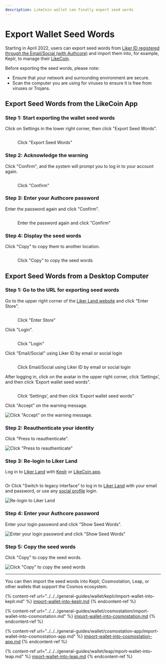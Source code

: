 ```yaml
---
description: LikeCoin wallet can finally export seed words
---
```


# Export Wallet Seed Words

Starting in April 2022, users can export seed words from [Liker ID registered through the Email/Social (with Authcore)](./) and import them into, for example, Keplr, to manage their [LikeCoin](https://like.co/).

Before exporting the seed words, please note:

* Ensure that your network and surrounding environment are secure.
* Scan the computer you are using for viruses to ensure it is free from viruses or Trojans.

## Export Seed Words from the LikeCoin App

### Step 1: Start exporting the wallet seed words

Click on Settings in the lower right corner, then click "Export Seed Words".

<figure><img src="../../../.gitbook/assets/seed word mobile 1-en.png" alt=""><figcaption><p>Click "Export Seed Words"</p></figcaption></figure>

### Step 2: Acknowledge the warning

Click "Confirm", and the system will prompt you to log in to your account again.

<figure><img src="../../../.gitbook/assets/seed word mobile 2-en.png" alt=""><figcaption><p>Click "Confirm"</p></figcaption></figure>

### Step 3: Enter your Authcore password

Enter the password again and click "Confirm".

<figure><img src="../../../.gitbook/assets/seed word mobile 3-en.png" alt=""><figcaption><p>Enter the password again and click "Confirm"</p></figcaption></figure>

### Step 4: Display the seed words

Click "Copy" to copy them to another location.

<figure><img src="../../../.gitbook/assets/seed word mobile 4-en.png" alt=""><figcaption><p>Click "Copy" to copy the seed words</p></figcaption></figure>

## Export Seed Words from a Desktop Computer

### Step 1: Go to the URL for exporting seed words

Go to the upper right corner of the [Liker Land website](https://liker.land/en) and click "Enter Store".

<figure><img src="../../../.gitbook/assets/Authcore 1-en.png" alt=""><figcaption><p> Click "Enter Store"</p></figcaption></figure>

Click "Login".

<figure><img src="../../../.gitbook/assets/Authcore 2-en.png" alt=""><figcaption><p>Click "Login"</p></figcaption></figure>

Click "Email/Social" using Liker ID by email or social login

<figure><img src="../../../.gitbook/assets/Authcore 3-en.png" alt=""><figcaption><p>Click Email/Social using Liker ID by email or social login</p></figcaption></figure>

After logging in, click on the avatar in the upper right corner, click ‘Settings’, and then click ‘Export wallet seed words".

<figure><img src="../../../.gitbook/assets/Seed Words 0-en.png" alt=""><figcaption><p>Click ‘Settings’, and then click ‘Export wallet seed words"</p></figcaption></figure>

Click "Accept" on the warning message.

![Click "Accept" on the warning message.](<../../../.gitbook/assets/Seed Words 1en.png>)

### Step 2: Reauthenticate your identity

Click "Press to reauthenticate".

![Click "Press to reauthenticate"](<../../../.gitbook/assets/Seed Words 2en.png>)

### Step 3: Re-login to Liker Land

Log in to [Liker Land](https://like.co/) with [Keplr](../../../general-guides/wallet/keplr/) or [LikeCoin app](../../liker-land/download.md).

<figure><img src="../../../.gitbook/assets/Seed Words 3pre-en.png" alt=""><figcaption></figcaption></figure>

Or Click "Switch to legacy interface" to log in to [Liker Land](https://like.co/) with your email and password, or use any [social profile](social-media-logins.md) login.

![Re-login to Liker Land](<../../../.gitbook/assets/Seed Words 3en.png>)

### Step 4: Enter your Authcore password

Enter your login password and click "Show Seed Words".

![Enter your login password and click "Show Seed Words"](<../../../.gitbook/assets/Seed Words 4en.png>)

### Step 5: Copy the seed words

Click "Copy" to copy the seed words.

![Click "Copy" to copy the seed words](<../../../.gitbook/assets/Seed Words 5en.png>)

***

You can then import the seed words into Keplr, Cosmostation, Leap, or other wallets that support the Cosmos ecosystem.

{% content-ref url="../../../general-guides/wallet/keplr/import-wallet-into-keplr.md" %}
[import-wallet-into-keplr.md](../../../general-guides/wallet/keplr/import-wallet-into-keplr.md)
{% endcontent-ref %}

{% content-ref url="../../../general-guides/wallet/cosmostation/import-wallet-into-cosmostation.md" %}
[import-wallet-into-cosmostation.md](../../../general-guides/wallet/cosmostation/import-wallet-into-cosmostation.md)
{% endcontent-ref %}

{% content-ref url="../../../general-guides/wallet/cosmostation-app/import-wallet-into-cosmostation-app.md" %}
[import-wallet-into-cosmostation-app.md](../../../general-guides/wallet/cosmostation-app/import-wallet-into-cosmostation-app.md)
{% endcontent-ref %}

{% content-ref url="../../../general-guides/wallet/leap/mport-wallet-into-leap.md" %}
[mport-wallet-into-leap.md](../../../general-guides/wallet/leap/mport-wallet-into-leap.md)
{% endcontent-ref %}

